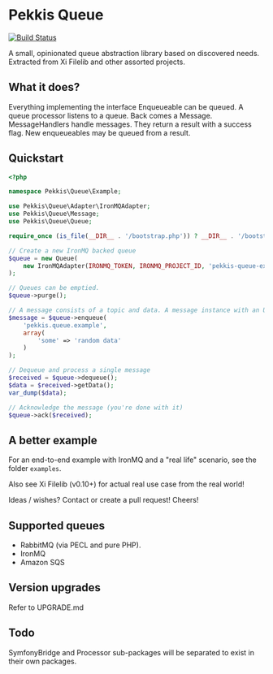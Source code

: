 Pekkis Queue
=============

[![Build Status](https://secure.travis-ci.org/pekkis/queue.png?branch=master)](http://travis-ci.org/pekkis/queue)

A small, opinionated queue abstraction library based on discovered needs.
Extracted from Xi Filelib and other assorted projects.

What it does?
--------------

Everything implementing the interface Enqueueable can be queued. A queue processor listens to a queue. Back comes a Message.
MessageHandlers handle messages. They return a result with a success flag. New enqueueables may be queued from
a result.

Quickstart
-----------

```php
<?php

namespace Pekkis\Queue\Example;

use Pekkis\Queue\Adapter\IronMQAdapter;
use Pekkis\Queue\Message;
use Pekkis\Queue\Queue;

require_once (is_file(__DIR__ . '/bootstrap.php')) ? __DIR__ . '/bootstrap.php' : __DIR__ . '/bootstrap.dist.php';

// Create a new IronMQ backed queue
$queue = new Queue(
    new IronMQAdapter(IRONMQ_TOKEN, IRONMQ_PROJECT_ID, 'pekkis-queue-example')
);

// Queues can be emptied.
$queue->purge();

// A message consists of a topic and data. A message instance with an UUID you can use is returned.
$message = $queue->enqueue(
    'pekkis.queue.example',
    array(
        'some' => 'random data'
    )
);

// Dequeue and process a single message
$received = $queue->dequeue();
$data = $received->getData();
var_dump($data);

// Acknowledge the message (you're done with it)
$queue->ack($received);
```

A better example
-----------------

For an end-to-end example with IronMQ and a "real life" scenario, see the folder `examples`.

Also see Xi Filelib (v0.10+) for actual real use case from the real world!

Ideas / wishes? Contact or create a pull request! Cheers!

Supported queues
-----------------

- RabbitMQ (via PECL and pure PHP).
- IronMQ
- Amazon SQS

Version upgrades
-----------------

Refer to UPGRADE.md

Todo
-----

SymfonyBridge and Processor sub-packages will be separated to exist in their own packages.
